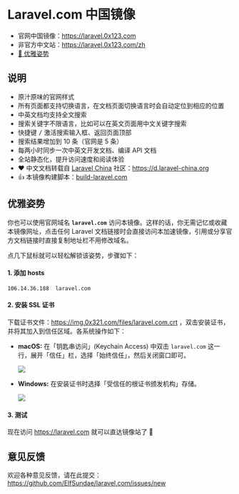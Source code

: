 # Laravel.com 中国镜像

- 官网中国镜像：https://laravel.0x123.com
- 非官方中文站：https://laravel.0x123.com/zh
- [:ghost: 优雅姿势](#优雅姿势)

## 说明

- 原汁原味的官网样式
- 所有页面都支持切换语言，在文档页面切换语言时会自动定位到相应的位置
- 中英文档均支持全文搜索
- 搜索关键字不限语言，比如可以在英文页面用中文关键字搜索
- 快捷键 <kbd>/</kbd> 激活搜索输入框、返回页面顶部
- 搜索结果增加到 10 条（官网是 5 条）
- 每两小时同步一次中英文开发文档、编译 API 文档
- 全站静态化，提升访问速度和阅读体验
- :heart: 中文文档转载自 [Laravel China](https://laravel-china.org) 社区：https://d.laravel-china.org
- :+1: 本镜像构建脚本：[build-laravel.com](https://github.com/ElfSundae/build-laravel.com)

## 优雅姿势

你也可以使用官网域名 **`laravel.com`** 访问本镜像。这样的话，你无需记忆或收藏本镜像网址，点击任何 Laravel 文档链接时会直接访问本加速镜像，引用或分享官方文档链接时直接复制地址栏不用修改域名。

点几下鼠标就可以轻松解锁该姿势，步骤如下：

#### 1. 添加 hosts

```
106.14.36.188  laravel.com
```

#### 2. 安装 SSL 证书

下载证书文件：https://img.0x321.com/files/laravel.com.crt ，双击安装证书，并将其加入到信任区域。各系统操作如下：

- **macOS:** 在「钥匙串访问」(Keychain Access) 中双击 `laravel.com` 这一行，展开「信任」栏，选择「始终信任」，然后关闭窗口即可。

    ![](https://img.0x321.com/images/laravel-com-mirror/install-cert-macos.png)

- **Windows:** 在安装证书时选择「受信任的根证书颁发机构」存储。

    ![](https://img.0x321.com/images/laravel-com-mirror/install-cert-windows.png)

#### 3. 测试

现在访问 https://laravel.com 就可以直达镜像站了 :tada:

## 意见反馈

欢迎各种意见反馈，请在此提交：https://github.com/ElfSundae/laravel.com/issues/new
